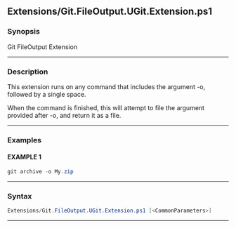 
Extensions/Git.FileOutput.UGit.Extension.ps1
--------------------------------------------
### Synopsis
Git FileOutput Extension

---
### Description

This extension runs on any command that includes the argument -o, followed by a single space.

When the command is finished, this will attempt to file the argument provided after -o, and return it as a file.

---
### Examples
#### EXAMPLE 1
```PowerShell
git archive -o My.zip
```

---
### Syntax
```PowerShell
Extensions/Git.FileOutput.UGit.Extension.ps1 [<CommonParameters>]
```
---


